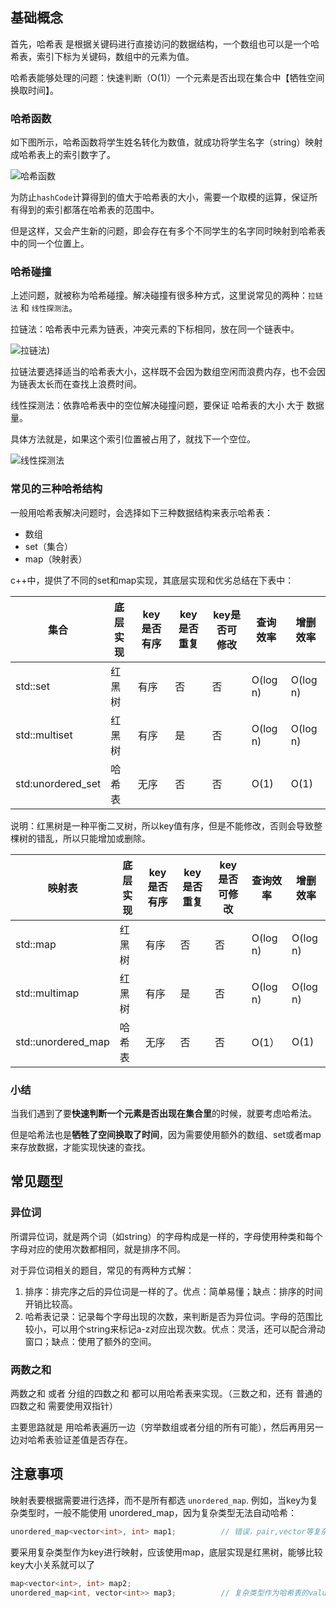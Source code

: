 ## 基础概念

首先，哈希表 是根据关键码进行直接访问的数据结构，一个数组也可以是一个哈希表，索引下标为关键码，数组中的元素为值。

哈希表能够处理的问题：快速判断（O(1)）一个元素是否出现在集合中【牺牲空间换取时间】。

### **哈希函数**

如下图所示，哈希函数将学生姓名转化为数值，就成功将学生名字（string）映射成哈希表上的索引数字了。

![哈希函数](https://img-blog.csdnimg.cn/2021010423484818.png)

为防止`hashCode`计算得到的值大于哈希表的大小，需要一个取模的运算，保证所有得到的索引都落在哈希表的范围中。

但是这样，又会产生新的问题，即会存在有多个不同学生的名字同时映射到哈希表中的同一个位置上。

### **哈希碰撞**

上述问题，就被称为哈希碰撞。解决碰撞有很多种方式，这里说常见的两种：`拉链法` 和 `线性探测法`。

拉链法：哈希表中元素为链表，冲突元素的下标相同，放在同一个链表中。

![拉链法](https://img-blog.csdnimg.cn/20210104235015226.png))

拉链法要选择适当的哈希表大小，这样既不会因为数组空闲而浪费内存，也不会因为链表太长而在查找上浪费时间。

线性探测法：依靠哈希表中的空位解决碰撞问题，要保证 哈希表的大小 大于 数据量。

具体方法就是，如果这个索引位置被占用了，就找下一个空位。

![线性探测法](https://img-blog.csdnimg.cn/20210104235109950.png)

### **常见的三种哈希结构**

一般用哈希表解决问题时，会选择如下三种数据结构来表示哈希表：

- 数组
- set（集合）
- map（映射表）

c++中，提供了不同的set和map实现，其底层实现和优劣总结在下表中：

| 集合              | 底层实现 | key是否有序 | key是否重复 | key是否可修改 | 查询效率 | 增删效率 |
| ----------------- | -------- | ----------- | ----------- | ------------- | -------- | -------- |
| std::set          | 红黑树   | 有序        | 否          | 否            | O(log n) | O(log n) |
| std::multiset     | 红黑树   | 有序        | 是          | 否            | O(log n) | O(log n) |
| std:unordered_set | 哈希表   | 无序        | 否          | 否            | O(1)     | O(1)     |

说明：红黑树是一种平衡二叉树，所以key值有序，但是不能修改，否则会导致整棵树的错乱，所以只能增加或删除。

| 映射表             | 底层实现 | key是否有序 | key是否重复 | key是否可修改 | 查询效率 | 增删效率 |
| ------------------ | -------- | ----------- | ----------- | ------------- | -------- | -------- |
| std::map           | 红黑树   | 有序        | 否          | 否            | O(log n) | O(log n) |
| std::multimap      | 红黑树   | 有序        | 是          | 否            | O(log n) | O(log n) |
| std::unordered_map | 哈希表   | 无序        | 否          | 否            | O(1）    | O(1)     |

### 

### 小结

当我们遇到了要**快速判断一个元素是否出现在集合里**的时候，就要考虑哈希法。

但是哈希法也是**牺牲了空间换取了时间**，因为需要使用额外的数组、set或者map来存放数据，才能实现快速的查找。



## 常见题型

### 异位词

所谓异位词，就是两个词（如string）的字母构成是一样的，字母使用种类和每个字母对应的使用次数都相同，就是排序不同。

对于异位词相关的题目，常见的有两种方式解：

1. 排序：排完序之后的异位词是一样的了。优点：简单易懂；缺点：排序的时间开销比较高。
2. 哈希表记录：记录每个字母出现的次数，来判断是否为异位词。字母的范围比较小，可以用个string来标记a-z对应出现次数。优点：灵活，还可以配合滑动窗口；缺点：使用了额外的空间。

### 两数之和

两数之和 或者 分组的四数之和 都可以用哈希表来实现。（三数之和，还有 普通的四数之和 需要使用双指针）

主要思路就是 用哈希表遍历一边（穷举数组或者分组的所有可能），然后再用另一边对哈希表验证差值是否存在。



## 注意事项

映射表要根据需要进行选择，而不是所有都选 `unordered_map`.  例如，当key为复杂类型时，一般不能使用 unordered_map，因为复杂类型无法自动哈希：

```c++
unordered_map<vector<int>, int> map1;          // 错误，pair,vector等复杂类型不能被哈希，无法作为key
```

要采用复杂类型作为key进行映射，应该使用map，底层实现是红黑树，能够比较key大小关系就可以了

```c++
map<vector<int>, int> map2;
unordered_map<int, vector<int>> map3;          // 复杂类型作为哈希表的value也可以
```


